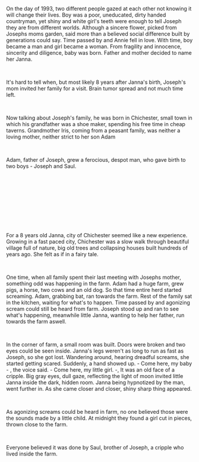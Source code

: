 On the day of 1993, two different people gazed at each other not knowing it will change their lives. Boy was a poor, uneducated, dirty handed countryman, yet shiny and white girl's teeth were enough to tell Joseph they are from different worlds. Although a sincere flower, picked from Josephs moms garden, said more than a believed social difference built by generations could say. Time passed by and Annie fell in love. With time, boy became a man and girl became a woman. From fragility and innocence, sincerity and diligence, baby was born. Father and mother decided to name her Janna. 

&#x200B;

It's hard to tell when, but most likely 8 years after Janna's birth, Joseph's mom invited her family for a visit. Brain tumor spread and not much time left. 

&#x200B;

Now talking about Joseph's family, he was born in Chichester, small town in which his grandfather was a shoe maker, spending his free time in cheap taverns. Grandmother Iris, coming from a peasant family, was neither a loving mother, neither strict to her son Adam

&#x200B;

Adam, father of Joseph, grew a ferocious, despot man, who gave birth to two boys - Joseph and Saul. 

&#x200B;

&#x200B;

&#x200B;

&#x200B;

&#x200B;

For a 8 years old Janna, city of Chichester seemed like a new experience. Growing in a fast paced city, Chichester was a slow walk through beautiful village full of nature, big old trees and collapsing houses built hundreds of years ago. She felt as if in a fairy tale.

&#x200B;

One time, when all family spent their last meeting with Josephs mother, something odd was happening in the farm. Adam had a huge farm, grew pigs, a horse, two cows and an old dog. So that time entire herd started screaming. Adam, grabbing bat, ran towards the farm. Rest of the family sat in the kitchen, waiting for what's to happen. Time passed by and agonizing scream could still be heard from farm. Joseph stood up and ran to see what's happening, meanwhile little Janna, wanting to help her father, run towards the farm aswell. 

&#x200B;

In the corner of farm, a small room was built. Doors were broken and two eyes could be seen inside. Janna's legs weren't as long to run as fast as Joseph, so she got lost. Wandering around, hearing dreadful screams, she started getting scared. Suddenly, a hand showed up. - Come here, my baby - , the voice said. - Come here, my little girl. -, It was an old face of a cripple. Big gray eyes, dull gaze, reflecting the light of moon invited little Janna inside the dark, hidden room. Janna being hypnotized by the man, went further in. As she came closer and closer, shiny sharp thing appeared. 

&#x200B;

As agonizing screams could be heard in farm, no one believed those were the sounds made by a little child. At midnight they found a girl cut in pieces, thrown close to the farm. 

&#x200B;

Everyone believed it was done by Saul, brother of Joseph, a cripple who lived inside the farm.